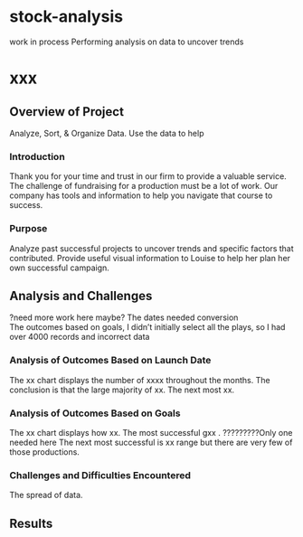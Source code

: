 # stock-analysis
work in process Performing analysis on              data to uncover trends
# xxx
## Overview of Project
Analyze, Sort, & Organize              Data.  Use the data to help  
### Introduction
Thank you for your time and trust in our firm to provide a valuable service.  The challenge of fundraising for a production must be a lot of work.   Our company has tools and information to help you navigate that course to success.   
### Purpose
Analyze past successful projects to uncover trends and specific factors that contributed.  Provide useful visual information to Louise to help her plan her own successful campaign.  
## Analysis and Challenges
?need more work here maybe?    The dates needed conversion  
The outcomes based on goals, I didn’t initially select all the plays, so I  had over 4000 records and incorrect data  
### Analysis of Outcomes Based on Launch Date
The xx chart displays the number of xxxx throughout the months.  The conclusion is that the large majority of xx.  The next most xx.   
### Analysis of Outcomes Based on Goals
The xx chart displays how xx. The most successful gxx .  ?????????Only one needed here The next most successful is xx range but there are very few of those productions.      
### Challenges and Difficulties Encountered
The spread of data. 
## Results
